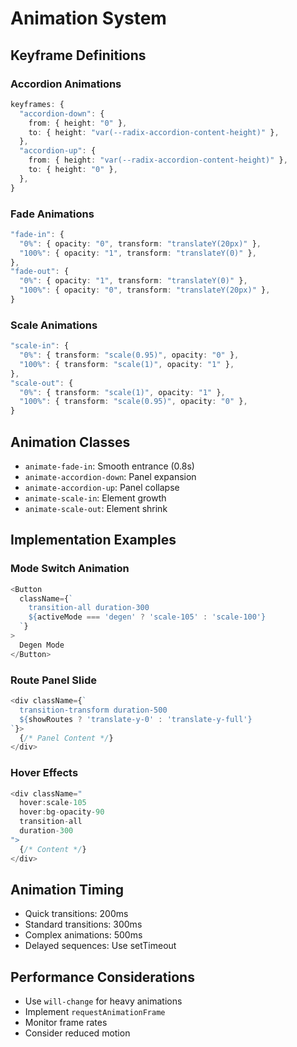 # Animation System

## Keyframe Definitions

### Accordion Animations
```typescript
keyframes: {
  "accordion-down": {
    from: { height: "0" },
    to: { height: "var(--radix-accordion-content-height)" },
  },
  "accordion-up": {
    from: { height: "var(--radix-accordion-content-height)" },
    to: { height: "0" },
  },
}
```

### Fade Animations
```typescript
"fade-in": {
  "0%": { opacity: "0", transform: "translateY(20px)" },
  "100%": { opacity: "1", transform: "translateY(0)" },
},
"fade-out": {
  "0%": { opacity: "1", transform: "translateY(0)" },
  "100%": { opacity: "0", transform: "translateY(20px)" },
}
```

### Scale Animations
```typescript
"scale-in": {
  "0%": { transform: "scale(0.95)", opacity: "0" },
  "100%": { transform: "scale(1)", opacity: "1" },
},
"scale-out": {
  "0%": { transform: "scale(1)", opacity: "1" },
  "100%": { transform: "scale(0.95)", opacity: "0" },
}
```

## Animation Classes
- `animate-fade-in`: Smooth entrance (0.8s)
- `animate-accordion-down`: Panel expansion
- `animate-accordion-up`: Panel collapse
- `animate-scale-in`: Element growth
- `animate-scale-out`: Element shrink

## Implementation Examples

### Mode Switch Animation
```typescript
<Button 
  className={`
    transition-all duration-300
    ${activeMode === 'degen' ? 'scale-105' : 'scale-100'}
  `}
>
  Degen Mode
</Button>
```

### Route Panel Slide
```typescript
<div className={`
  transition-transform duration-500
  ${showRoutes ? 'translate-y-0' : 'translate-y-full'}
`}>
  {/* Panel Content */}
</div>
```

### Hover Effects
```typescript
<div className="
  hover:scale-105
  hover:bg-opacity-90
  transition-all
  duration-300
">
  {/* Content */}
</div>
```

## Animation Timing
- Quick transitions: 200ms
- Standard transitions: 300ms
- Complex animations: 500ms
- Delayed sequences: Use setTimeout

## Performance Considerations
- Use `will-change` for heavy animations
- Implement `requestAnimationFrame`
- Monitor frame rates
- Consider reduced motion
